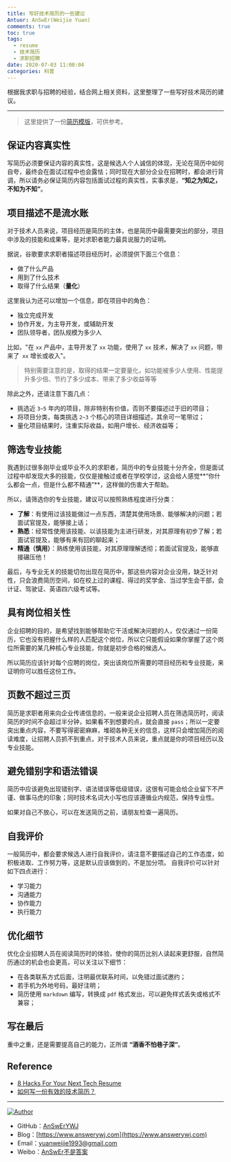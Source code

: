 ```yaml
---
title: 写好技术简历的一些建议
Antuor: AnSwEr(Weijie Yuan)
comments: true
toc: true
tags:
  - resume
  - 技术简历
  - 求职招聘
date: 2020-07-03 11:00:04
categories: 科普
---
```


根据我求职与招聘的经验，结合网上相关资料，这里整理了一些写好技术简历的建议。

-----
<!--more-->

> 这里提供了一份[简历模版](https://github.com/AnSwErYWJ/resume/blob/master/template.md)，可供参考。

## 保证内容真实性
写简历必须要保证内容的真实性，这是候选人个人诚信的体现，无论在简历中如何自夸，最终会在面试过程中也会露怯；同时现在大部分企业在招聘时，都会进行背调，所以请务必保证简历内容包括面试过程的真实性，实事求是，**“知之为知之，不知为不知”**。

## 项目描述不是流水账
对于技术人员来说，项目经历是简历的主体，也是简历中最需要突出的部分，项目中涉及的技能和成果等，是对求职者能力最具说服力的证明。

据说，谷歌要求求职者描述项目经历时，必须提供下面三个信息：
- 做了什么产品
- 用到了什么技术
- 取得了什么结果（**量化**）

这里我认为还可以增加一个信息，即在项目中的角色：
- 独立完成开发
- 协作开发，为主导开发，或辅助开发
- 团队领导者，团队规模为多少人

比如，"在 `xx` 产品中，主导开发了 `xx` 功能，使用了 `xx` 技术，解决了 `xx` 问题，带来了` xx` 增长或收入"。

> 特别需要注意的是，取得的结果一定要量化，如功能被多少人使用、性能提升多少倍、节约了多少成本、带来了多少收益等等

除此之外，还请注意下面几点：
- 挑选近 `3~5` 年内的项目，除非特别有价值，否则不要描述过于旧的项目；
- 将项目分类，每类挑选 `2~3` 个核心的项目详细描述，其余可一笔带过；
- 量化项目结果时，注重实际收益，如用户增长、经济收益等；

## 筛选专业技能
我遇到过很多刚毕业或毕业不久的求职者，简历中的专业技能十分齐全，但是面试过程中却发现大多的技能，仅仅是接触过或者在学校学过，这会给人感觉**“你什么都会一点，但是什么都不精通”**，这样做的伤害大于帮助。

所以，请筛选你的专业技能，建议可以按照熟练程度进行分类：
- **了解**：有使用过该技能做过一点东西，清楚其使用场景、能够解决的问题；若面试官提及，能够接上话；
- **熟悉**：经常性使用该技能、以该技能为主进行研发，对其原理有初步了解；若面试官提及，能够有来有回的聊起来；
- **精通（慎用）**：熟练使用该技能，对其原理理解透彻；若面试官提及，能够直接碾压他！

最后，与专业无关的技能切勿出现在简历中，那这些内容对企业没用，缺乏针对性，只会浪费简历空间，如在校上过的课程、得过的奖学金、当过学生会干部，会计证、驾驶证、英语四六级考试等。

## 具有岗位相关性
企业招聘的目的，是希望找到能够帮助它干活或解决问题的人，仅仅通过一份简历，它也没有把握什么样的人匹配这个岗位，所以它只能假设如果你掌握了这个岗位所需要的某几种核心专业技能，你就是初步合格的候选人。

所以简历应该针对每个应聘的岗位，突出该岗位所需要的项目经历和专业技能，来证明你可以胜任这份工作。

## 页数不超过三页
简历是求职者用来向企业传递信息的，一般来说企业招聘人员在筛选简历时，阅读简历的时间不会超过半分钟，如果看不到想要的点，就会直接 `pass`；所以一定要突出重点内容，不要写得密密麻麻，堆砌各种无关的信息，这样只会增加简历的阅读难度，让招聘人员抓不到重点，对于技术人员来说，重点就是你的项目经历以及专业技能。

## 避免错别字和语法错误
简历中应该避免出现错别字、语法错误等低级错误，这很有可能会给企业留下不严谨、做事马虎的印象；同时技术名词大小写也应该遵循业内规范，保持专业性。

如果对自己不放心，可以在发送简历之前，请朋友检查一遍简历。

## 自我评价
一般简历中，都会要求候选人进行自我评价，请注意不要描述自己的工作态度，如积极进取、工作努力等，这是默认应该做到的，不是加分项。
自我评价可以针对如下四点进行：
- 学习能力
- 沟通能力
- 协作能力
- 执行能力

## 优化细节
优化企业招聘人员在阅读简历时的体验，使你的简历比别人读起来更舒服，自然简历通过的机会也会更高，可以关注以下细节：
- 在各类联系方式后面，注明最优联系时间，以免错过面试邀约；
- 若手机为外地号码，最好注明；
- 简历使用 `markdown` 编写，转换成 `pdf` 格式发出，可以避免样式丢失或格式不兼容；

## 写在最后
重中之重，还是需要提高自己的能力，正所谓 **“酒香不怕巷子深“**。

## Reference
- [8 Hacks For Your Next Tech Resume](https://dev.to/gemography/common-mistakes-in-dev-cvs-2a17)
- [如何写一份有效的技术简历？](http://www.ruanyifeng.com/blog/2020/01/technical-resume.html)

-----

<a href="#"><img src="https://img.shields.io/badge/Author-AnSwErYWJ-blue" alt="Author"></a>
- GitHub：[AnSwErYWJ](https://github.com/AnSwErYWJ)
- Blog：[https://www.answerywj.com](https://www.answerywj.com) 
- Email：[yuanweijie1993@gmail.com](https://mail.google.com)
- Weibo：[AnSwEr不是答案](https://weibo.com/1783591593)